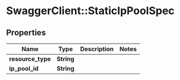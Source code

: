 # SwaggerClient::StaticIpPoolSpec

## Properties
Name | Type | Description | Notes
------------ | ------------- | ------------- | -------------
**resource_type** | **String** |  | 
**ip_pool_id** | **String** |  | 


